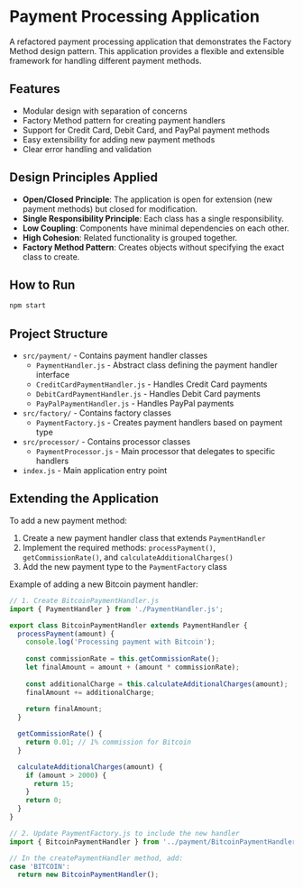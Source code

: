 # Payment Processing Application

A refactored payment processing application that demonstrates the Factory Method design pattern. This application provides a flexible and extensible framework for handling different payment methods.

## Features

- Modular design with separation of concerns
- Factory Method pattern for creating payment handlers
- Support for Credit Card, Debit Card, and PayPal payment methods
- Easy extensibility for adding new payment methods
- Clear error handling and validation

## Design Principles Applied

- **Open/Closed Principle**: The application is open for extension (new payment methods) but closed for modification.
- **Single Responsibility Principle**: Each class has a single responsibility.
- **Low Coupling**: Components have minimal dependencies on each other.
- **High Cohesion**: Related functionality is grouped together.
- **Factory Method Pattern**: Creates objects without specifying the exact class to create.

## How to Run

```bash
npm start
```

## Project Structure

- `src/payment/` - Contains payment handler classes
  - `PaymentHandler.js` - Abstract class defining the payment handler interface
  - `CreditCardPaymentHandler.js` - Handles Credit Card payments
  - `DebitCardPaymentHandler.js` - Handles Debit Card payments
  - `PayPalPaymentHandler.js` - Handles PayPal payments
- `src/factory/` - Contains factory classes
  - `PaymentFactory.js` - Creates payment handlers based on payment type
- `src/processor/` - Contains processor classes
  - `PaymentProcessor.js` - Main processor that delegates to specific handlers
- `index.js` - Main application entry point

## Extending the Application

To add a new payment method:

1. Create a new payment handler class that extends `PaymentHandler`
2. Implement the required methods: `processPayment()`, `getCommissionRate()`, and `calculateAdditionalCharges()`
3. Add the new payment type to the `PaymentFactory` class

Example of adding a new Bitcoin payment handler:

```javascript
// 1. Create BitcoinPaymentHandler.js
import { PaymentHandler } from './PaymentHandler.js';

export class BitcoinPaymentHandler extends PaymentHandler {
  processPayment(amount) {
    console.log('Processing payment with Bitcoin');
    
    const commissionRate = this.getCommissionRate();
    let finalAmount = amount + (amount * commissionRate);
    
    const additionalCharge = this.calculateAdditionalCharges(amount);
    finalAmount += additionalCharge;
    
    return finalAmount;
  }

  getCommissionRate() {
    return 0.01; // 1% commission for Bitcoin
  }

  calculateAdditionalCharges(amount) {
    if (amount > 2000) {
      return 15;
    }
    return 0;
  }
}

// 2. Update PaymentFactory.js to include the new handler
import { BitcoinPaymentHandler } from '../payment/BitcoinPaymentHandler.js';

// In the createPaymentHandler method, add:
case 'BITCOIN':
  return new BitcoinPaymentHandler();
```